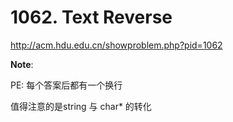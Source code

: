 # 1062. Text Reverse

http://acm.hdu.edu.cn/showproblem.php?pid=1062

**Note**:

PE: 每个答案后都有一个换行

值得注意的是string 与 char* 的转化